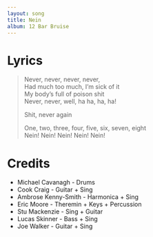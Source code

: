 ```yaml
---
layout: song
title: Nein
album: 12 Bar Bruise
---
```


# Lyrics

> Never, never, never, never,   
> Had much too much, I’m sick of it   
> My body’s full of poison shit   
> Never, never, well, ha ha, ha, ha!   
>    
> Shit, never again   
>    
> One, two, three, four, five, six, seven, eight   
> Nein! Nein! Nein! Nein! Nein!   

# Credits

* Michael Cavanagh - Drums  
* Cook Craig - Guitar + Sing  
* Ambrose Kenny-Smith - Harmonica + Sing  
* Eric Moore - Theremin + Keys + Percussion  
* Stu Mackenzie - Sing + Guitar  
* Lucas Skinner - Bass + Sing  
* Joe Walker - Guitar + Sing  
